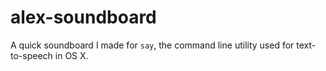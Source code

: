 alex-soundboard
===============

A quick soundboard I made for `say`, the command line utility used for text-to-speech in OS X.
